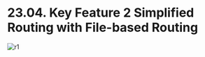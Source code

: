 # 23.04. Key Feature 2 Simplified Routing with File-based Routing

![r1](https://github.com/kiranbansode/learn-react/assets/50626798/ecf2f2a4-5863-44ec-a783-0883000d47a2)
